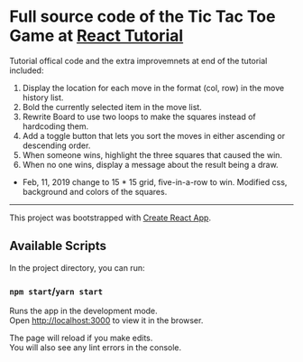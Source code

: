 # Full source code of the Tic Tac Toe Game at [React Tutorial](https://reactjs.org/tutorial/tutorial.html)
Tutorial offical code and the extra improvemnets at end of the tutorial included:
1.  Display the location for each move in the format (col, row) in the move history list.
1.  Bold the currently selected item in the move list.
1.  Rewrite Board to use two loops to make the squares instead of hardcoding them.
1.  Add a toggle button that lets you sort the moves in either ascending or descending order.
1. When someone wins, highlight the three squares that caused the win.
1. When no one wins, display a message about the result being a draw.

- Feb, 11, 2019
  change to 15 * 15 grid, five-in-a-row to win.
  Modified css, background and colors of the squares.
---
This project was bootstrapped with [Create React App](https://github.com/facebook/create-react-app).

## Available Scripts

In the project directory, you can run:

### `npm start`/`yarn start`

Runs the app in the development mode.<br>
Open [http://localhost:3000](http://localhost:3000) to view it in the browser.

The page will reload if you make edits.<br>
You will also see any lint errors in the console.

